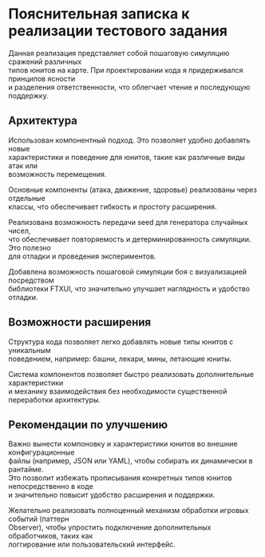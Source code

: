 # Пояснительная записка к реализации тестового задания

Данная реализация представляет собой пошаговую симуляцию сражений различных  
типов юнитов на карте. При проектировании кода я придерживался принципов ясности  
и разделения ответственности, что облегчает чтение и последующую поддержку.  

## Архитектура

Использован компонентный подход. Это позволяет удобно добавлять новые  
характеристики и поведение для юнитов, такие как различные виды атак или  
возможность перемещения.

Основные компоненты (атака, движение, здоровье) реализованы через отдельные  
классы, что обеспечивает гибкость и простоту расширения.

Реализована возможность передачи seed для генератора случайных чисел,  
что обеспечивает повторяемость и детерминированность симуляции. Это полезно  
для отладки и проведения экспериментов.

Добавлена возможность пошаговой симуляции боя с визуализацией посредством  
библиотеки FTXUI, что значительно улучшает наглядность и удобство отладки.

## Возможности расширения

Структура кода позволяет легко добавлять новые типы юнитов с уникальным  
поведением, например: башни, лекари, мины, летающие юниты.

Система компонентов позволяет быстро реализовать дополнительные характеристики  
и механику взаимодействия без необходимости существенной переработки архитектуры.

## Рекомендации по улучшению

Важно вынести компоновку и характеристики юнитов во внешние конфигурационные  
файлы (например, JSON или YAML), чтобы собирать их динамически в рантайме.  
Это позволит избежать прописывания конкретных типов юнитов непосредственно в коде  
и значительно повысит удобство расширения и поддержки.

Желательно реализовать полноценный механизм обработки игровых событий (паттерн  
Observer), чтобы упростить подключение дополнительных обработчиков, таких как  
логгирование или пользовательский интерфейс.
